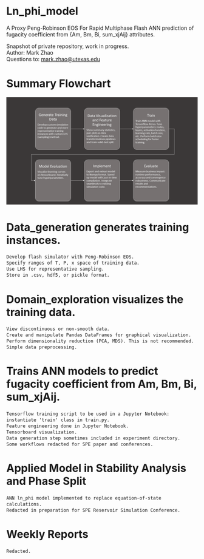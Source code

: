 # Ln_phi_model
A Proxy Peng-Robinson EOS For Rapid Multiphase Flash
ANN prediction of fugacity coefficient from {Am, Bm, Bi, sum_xjAij} attributes.

Snapshot of private repository, work in progress.  
Author: Mark Zhao  
Questions to: mark.zhao@utexas.edu

# Summary Flowchart
![plot](https://github.com/mark-zhao1/Fugacity-Coefficient-Prediction-by-ANN/blob/master/Project_flowchart.png)

# Data_generation generates training instances.  
    Develop flash simulator with Peng-Robinson EOS.
    Specify ranges of T, P, x space of training data.  
    Use LHS for representative sampling.
    Store in .csv, hdf5, or pickle format.  
    
# Domain_exploration visualizes the training data.  
    View discontinuous or non-smooth data.  
    Create and manipulate Pandas DataFrames for graphical visualization.
    Perform dimensionality reduction (PCA, MDS). This is not recommended.
    Simple data preprocessing.  
    
# Trains ANN models to predict fugacity coefficient from Am, Bm, Bi, sum_xjAij.  
    Tensorflow training script to be used in a Jupyter Notebook: instantiate 'train' class in train.py.  
    Feature engineering done in Jupyter Notebook.  
    Tensorboard visualization.
    Data generation step sometimes included in experiment directory.
    Some workflows redacted for SPE paper and conferences.

# Applied Model in Stability Analysis and Phase Split
    ANN ln_phi model implemented to replace equation-of-state calculations.
    Redacted in preparation for SPE Reservoir Simulation Conference.
    
# Weekly Reports  
    Redacted.
